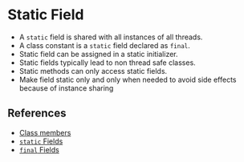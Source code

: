 # Static Field

* A `static` field is shared with all instances of all threads.
* A class constant is a `static` field declared as `final`.
* Static field can be assigned in a static initializer.
* Static fields typically lead to non thread safe classes.
* Static methods can only access static fields.
* Make field static only and only when needed to avoid side effects because of 
 instance sharing

## References

* [Class members](http://docs.oracle.com/javase/tutorial/java/javaOO/classvars.html)
* [`static` Fields](http://docs.oracle.com/javase/specs/jls/se8/html/jls-8.html#jls-8.3.1.1)
* [`final` Fields](http://docs.oracle.com/javase/specs/jls/se8/html/jls-8.html#jls-8.3.1.2)
